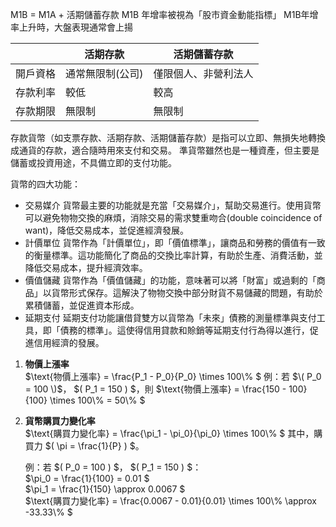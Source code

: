 M1B = M1A  + 活期儲蓄存款
M1B 年增率被視為「股市資金動能指標」
M1B年增率上升時，大盤表現通常會上揚

|        |    活期存款	  |     活期儲蓄存款    |
| ------ | ------------ | ----------------- | 
| 開戶資格 | 通常無限制(公司) | 僅限個人、非營利法人|
| 存款利率 | 較低           | 較高             |
| 存款期限 | 無限制         | 無限制           |





存款貨幣（如支票存款、活期存款、活期儲蓄存款）是指可以立即、無損失地轉換成通貨的存款，適合隨時用來支付和交易。
準貨幣雖然也是一種資產，但主要是儲蓄或投資用途，不具備立即的支付功能。


貨幣的四大功能：
- 交易媒介
貨幣最主要的功能就是充當「交易媒介」，幫助交易進行。使用貨幣可以避免物物交換的麻煩，消除交易的需求雙重吻合(double coincidence of want)，降低交易成本，並促進經濟發展。
- 計價單位
貨幣作為「計價單位」，即「價值標準」，讓商品和勞務的價值有一致的衡量標準。這功能簡化了商品的交換比率計算，有助於生產、消費活動，並降低交易成本，提升經濟效率。
- 價值儲藏
貨幣作為「價值儲藏」的功能，意味著可以將「財富」或過剩的「商品」以貨幣形式保存。這解決了物物交換中部分財貨不易儲藏的問題，有助於累積儲蓄，並促進資本形成。
- 延期支付
延期支付功能讓借貸雙方以貨幣為「未來」債務的測量標準與支付工具，即「債務的標準」。這使得信用貸款和賒銷等延期支付行為得以進行，促進信用經濟的發展。


1. **物價上漲率**  
   $\text{物價上漲率} = \frac{P_1 - P_0}{P_0} \times 100\\% $
   例：若 $\( P_0 = 100 \)$， $\( P_1 = 150 \) $，則
   $\text{物價上漲率} = \frac{150 - 100}{100} \times 100\\% = 50\\% $

2. **貨幣購買力變化率**  
   $\text{購買力變化率} = \frac{\pi_1 - \pi_0}{\pi_0} \times 100\\% $
   其中，購買力 $\( \pi = \frac{1}{P} \) $。
   
   例：若 $\( P_0 = 100 \) $， $\( P_1 = 150 \) $：  
   $\pi_0 = \frac{1}{100} = 0.01 $  
   $\pi_1 = \frac{1}{150} \approx 0.0067 $  
   $\text{購買力變化率} = \frac{0.0067 - 0.01}{0.01} \times 100\\% \approx -33.33\\% $





